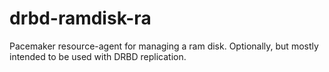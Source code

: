 # drbd-ramdisk-ra
Pacemaker resource-agent for managing a ram disk. Optionally, but mostly intended to be used with DRBD replication.

